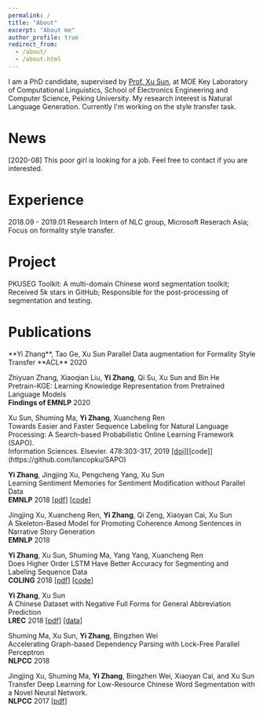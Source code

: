```yaml
---
permalink: /
title: "About"
excerpt: "About me"
author_profile: true
redirect_from: 
  - /about/
  - /about.html
---
```


I am a PhD candidate, supervised by [Prof. Xu Sun](https://xusun.org), at MOE Key Laboratory of Computational Linguistics, School of Electronics Engineering and Computer Science, Peking University. My research interest is Natural Language Generation. Currently I'm working on the style transfer task.

<h1 id="news">News</h1> 
[2020-08] This poor girl is looking for a job.  Feel free to contact if you are interested.

<h1 id="experience">Experience</h1> 
2018.09 - 2019.01 Research Intern of NLC group, Microsoft Reserach Asia; Focus on formality style transfer.

<h1 id="project">Project</h1>
PKUSEG Toolkit: A multi-domain Chinese word segmentation toolkit; Received 5k stars in GitHub;
Responsible for the post-processing of segmentation and testing.

<h1 id="publications">Publications</h1> 
**Yi Zhang**, Tao Ge, Xu Sun  
Parallel Data augmentation for Formality Style Transfer   
**ACL** 2020



Zhiyuan Zhang, Xiaoqian Liu, **Yi Zhang**, Qi Su, Xu Sun and Bin He  
Pretrain-KGE: Learning Knowledge Representation from Pretrained Language Models  
**Findings of EMNLP** 2020



Xu Sun, Shuming Ma, **Yi Zhang**, Xuancheng Ren  
Towards Easier and Faster Sequence Labeling for Natural Language Processing: A Search-based Probabilistic Online Learning Framework (SAPO).  
Information Sciences. Elsevier. 478:303-317, 2019 [[doi]](https://doi.org/10.1016/j.ins.2018.11.025")[[code]](https://github.com/lancopku/SAPO)



**Yi Zhang**, Jingjing Xu, Pengcheng Yang, Xu Sun    
Learning Sentiment Memories for Sentiment Modification without Parallel Data  
**EMNLP** 2018 [[pdf]](http://aclweb.org/anthology/D18-1138) [[code]](https://github.com/lancopku/SMAE)



Jingjing Xu, Xuancheng Ren, **Yi Zhang**, Qi Zeng, Xiaoyan Cai, Xu Sun  
A Skeleton-Based Model for Promoting Coherence Among Sentences in Narrative Story Generation  
**EMNLP** 2018 



**Yi Zhang**, Xu Sun, Shuming Ma, Yang Yang, Xuancheng Ren  
Does Higher Order LSTM Have Better Accuracy for Segmenting and Labeling Sequence Data  
**COLING** 2018  [[pdf]](http://aclweb.org/anthology/C18-1061) [[code]](https://github.com/lancopku/Multi-Order-LSTM)



**Yi Zhang**, Xu Sun  
A Chinese Dataset with Negative Full Forms for General Abbreviation Prediction  
**LREC** 2018 [[pdf]](https://arxiv.org/pdf/1712.06289.pdf) [[data]](https://github.com/lancopku/Chinese-abbreviation-dataset)



Shuming Ma, Xu Sun, **Yi Zhang**, Bingzhen Wei  
Accelerating Graph-based Dependency Parsing with Lock-Free Parallel Perceptron  
**NLPCC** 2018 



Jingjing Xu, Shuming Ma, **Yi Zhang**, Bingzhen Wei, Xiaoyan Cai, and Xu Sun  
Transfer Deep Learning for Low-Resource Chinese Word Segmentation with a Novel Neural Network.   
**NLPCC** 2017 [[pdf]](https://arxiv.org/pdf/1702.04488.pdf)


